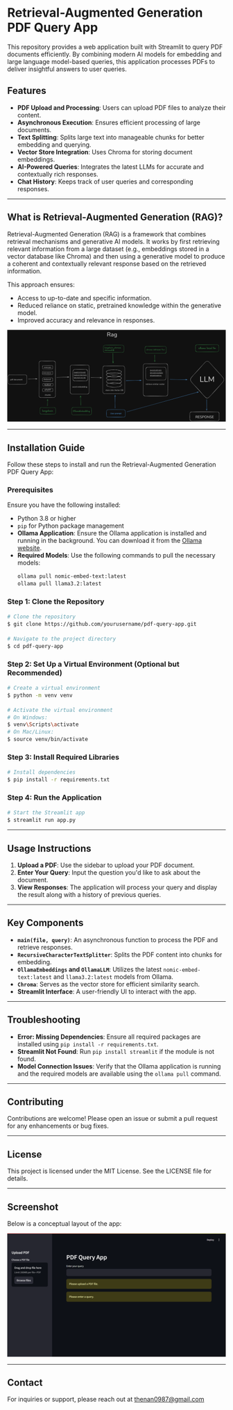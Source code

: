 # Retrieval-Augmented Generation PDF Query App

This repository provides a web application built with Streamlit to query PDF documents efficiently. By combining modern AI models for embedding and large language model-based queries, this application processes PDFs to deliver insightful answers to user queries.

## Features

- **PDF Upload and Processing**: Users can upload PDF files to analyze their content.
- **Asynchronous Execution**: Ensures efficient processing of large documents.
- **Text Splitting**: Splits large text into manageable chunks for better embedding and querying.
- **Vector Store Integration**: Uses Chroma for storing document embeddings.
- **AI-Powered Queries**: Integrates the latest LLMs for accurate and contextually rich responses.
- **Chat History**: Keeps track of user queries and corresponding responses.

---

## What is Retrieval-Augmented Generation (RAG)?

Retrieval-Augmented Generation (RAG) is a framework that combines retrieval mechanisms and generative AI models. It works by first retrieving relevant information from a large dataset (e.g., embeddings stored in a vector database like Chroma) and then using a generative model to produce a coherent and contextually relevant response based on the retrieved information.

This approach ensures:

- Access to up-to-date and specific information.
- Reduced reliance on static, pretrained knowledge within the generative model.
- Improved accuracy and relevance in responses.

![RAG](PDFAnalyzer/assets/rag.png)

---

## Installation Guide

Follow these steps to install and run the Retrieval-Augmented Generation PDF Query App:

### Prerequisites
Ensure you have the following installed:

- Python 3.8 or higher
- `pip` for Python package management
- **Ollama Application**: Ensure the Ollama application is installed and running in the background. You can download it from the [Ollama website](https://ollama.ai).
- **Required Models**: Use the following commands to pull the necessary models:
  ```bash
  ollama pull nomic-embed-text:latest
  ollama pull llama3.2:latest
  ```

### Step 1: Clone the Repository
```bash
# Clone the repository
$ git clone https://github.com/yourusername/pdf-query-app.git

# Navigate to the project directory
$ cd pdf-query-app
```

### Step 2: Set Up a Virtual Environment (Optional but Recommended)
```bash
# Create a virtual environment
$ python -m venv venv

# Activate the virtual environment
# On Windows:
$ venv\Scripts\activate
# On Mac/Linux:
$ source venv/bin/activate
```

### Step 3: Install Required Libraries
```bash
# Install dependencies
$ pip install -r requirements.txt
```

### Step 4: Run the Application
```bash
# Start the Streamlit app
$ streamlit run app.py
```

---

## Usage Instructions

1. **Upload a PDF**: Use the sidebar to upload your PDF document.
2. **Enter Your Query**: Input the question you'd like to ask about the document.
3. **View Responses**: The application will process your query and display the result along with a history of previous queries.

---

## Key Components

- **`main(file, query)`**: An asynchronous function to process the PDF and retrieve responses.
- **`RecursiveCharacterTextSplitter`**: Splits the PDF content into chunks for embedding.
- **`OllamaEmbeddings` and `OllamaLLM`**: Utilizes the latest `nomic-embed-text:latest` and `llama3.2:latest` models from Ollama.
- **`Chroma`**: Serves as the vector store for efficient similarity search.
- **Streamlit Interface**: A user-friendly UI to interact with the app.

---

## Troubleshooting

- **Error: Missing Dependencies**: Ensure all required packages are installed using `pip install -r requirements.txt`.
- **Streamlit Not Found**: Run `pip install streamlit` if the module is not found.
- **Model Connection Issues**: Verify that the Ollama application is running and the required models are available using the `ollama pull` command.

---

## Contributing

Contributions are welcome! Please open an issue or submit a pull request for any enhancements or bug fixes.

---

## License

This project is licensed under the MIT License. See the LICENSE file for details.

---

## Screenshot

Below is a conceptual layout of the app:

![PDF Query App Screenshot](PDFAnalyzer/assets/Screenshot.png)

---

## Contact

For inquiries or support, please reach out at thenan0987@gmail.com

